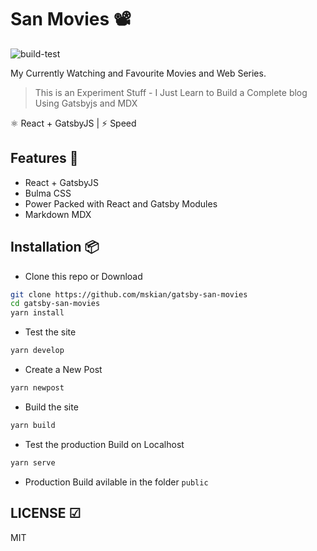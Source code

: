# San Movies 📽

![build-test](https://github.com/mskian/gatsby-san-movies/workflows/build-test/badge.svg)

My Currently Watching and Favourite Movies and Web Series.

> This is an Experiment Stuff - I Just Learn to Build a Complete blog Using Gatsbyjs and MDX  

⚛ React + GatsbyJS | ⚡ Speed  

## Features 🍔

- React + GatsbyJS
- Bulma CSS
- Power Packed with React and Gatsby Modules
- Markdown MDX

## Installation 📦

- Clone this repo or Download

```sh
git clone https://github.com/mskian/gatsby-san-movies
cd gatsby-san-movies
yarn install
```

- Test the site

```sh
yarn develop
```

- Create a New Post

```sh
yarn newpost
```

- Build the site

```sh
yarn build
```

- Test the production Build on Localhost

```sh
yarn serve
```

- Production Build avilable in the folder `public`

## LICENSE ☑

MIT
